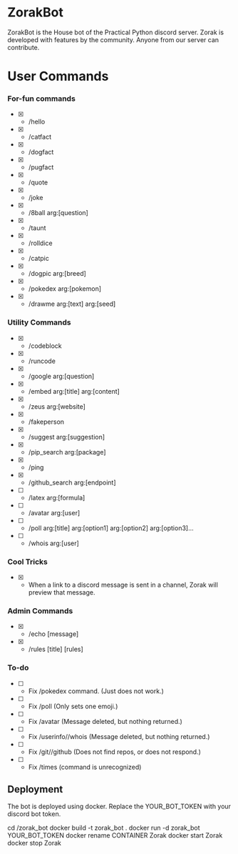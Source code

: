 # ZorakBot

ZorakBot is the House bot of the Practical Python discord server. Zorak is developed with features by the community. Anyone from our server can contribute. 


# User Commands
### For-fun commands
- [X] - /hello
- [X] - /catfact
- [X] - /dogfact
- [X] - /pugfact
- [X] - /quote
- [X] - /joke
- [X] - /8ball arg:[question]
- [X] - /taunt
- [X] - /rolldice
- [X] - /catpic
- [X] - /dogpic arg:[breed]
- [X] - /pokedex arg:[pokemon]
- [X] - /drawme arg:[text] arg:[seed]

### Utility Commands
- [X] - /codeblock
- [X] - /runcode
- [X] - /google arg:[question]
- [X] - /embed arg:[title] arg:[content]
- [X] - /zeus arg:[website]
- [X] - /fakeperson
- [X] - /suggest arg:[suggestion]
- [X] - /pip_search arg:[package]
- [X] - /ping
- [X] - /github_search arg:[endpoint]
- [ ] - /latex arg:[formula]
- [ ] - /avatar arg:[user]
- [ ] - /poll arg:[title] arg:[option1] arg:[option2] arg:[option3]...
- [ ] - /whois arg:[user]



### Cool Tricks
- [X] - When a link to a discord message is sent in a channel, Zorak will preview that message.

### Admin Commands
- [X] - /echo [message]
- [X] - /rules [title] [rules]

### To-do
- [ ] - Fix /pokedex command. (Just does not work.)
- [ ] - Fix /poll (Only sets one emoji.)
- [ ] - Fix /avatar (Message deleted, but nothing returned.)
- [ ] - Fix /userinfo//whois (Message deleted, but nothing returned.)
- [ ] - Fix /git//github (Does not find repos, or does not respond.)
- [ ] - Fix /times (command is unrecognized)




## Deployment
The bot is deployed using docker. Replace the YOUR_BOT_TOKEN with your discord bot token. 

cd /zorak_bot
docker build -t zorak_bot .
docker run -d zorak_bot YOUR_BOT_TOKEN
docker rename CONTAINER Zorak
docker start Zorak
docker stop Zorak